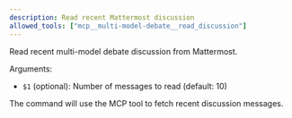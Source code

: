 ```yaml
---
description: Read recent Mattermost discussion
allowed_tools: ["mcp__multi-model-debate__read_discussion"]
---
```


Read recent multi-model debate discussion from Mattermost.

Arguments:
- `$1` (optional): Number of messages to read (default: 10)

The command will use the MCP tool to fetch recent discussion messages.